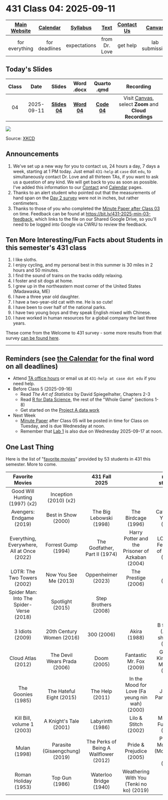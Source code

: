 # 431 Class 04: 2025-09-11

[Main Website](https://thomaselove.github.io/431-2025/) | [Calendar](https://thomaselove.github.io/431-2025/calendar.html) | [Syllabus](https://thomaselove.github.io/431-syllabus-2025/) | [Text](https://thomaselove.github.io/431-book/) | [Contact Us](https://thomaselove.github.io/431-2025/contact.html) | [Canvas](https://canvas.case.edu) | [Data and Code](https://github.com/THOMASELOVE/431-data)
:-----------: | :--------------: | :----------: | :---------: | :-------------: | :-----------: | :------------:
for everything | for deadlines | expectations | from Dr. Love | get help | lab submission | for downloads

## Today's Slides

Class | Date | Slides | Word .docx | Quarto .qmd | Recording
:---: | :--------: | :------: | :------: | :------: | :-------------:
04 | 2025-09-11 | **[Slides 04](https://thomaselove.github.io/431-slides-2025/class04.html)** | **[Word 04](https://thomaselove.github.io/431-slides-2025/class04w.docx)** | **[Code 04](https://github.com/THOMASELOVE/431-slides-2025/blob/main/class04.qmd)** | Visit [Canvas](https://canvas.case.edu/), select **Zoom** and **Cloud Recordings**

![](https://imgs.xkcd.com/comics/iso_8601.png)

Source: [XKCD](https://xkcd.com/1179/)

## Announcements

1. We've set up a new way for you to contact us, 24 hours a day, 7 days a week, starting at 1 PM today. Just email `431-help` at `case` dot `edu`, to simultaneously contact Dr. Love and all thirteen TAs, if you want to ask us a question of any kind. We will get back to you as soon as possible. I've added this information to our [Contact](https://thomaselove.github.io/431-2025/contact.html#once-the-class-begins) and [Calendar](http://thomaselove.github.io/431-2025/calendar.html#getting-help) pages.
2. Thanks to an alert student who pointed out that the measurements of hand span on the [Day 2 survey](https://github.com/THOMASELOVE/431-classes-2025/blob/main/class02/431_surveyhandout_1perstudent_2025-09-04.pdf) were not in inches, but rather centimeters.
3. Thanks to those of you who completed the [Minute Paper after Class 03](https://github.com/THOMASELOVE/431-minute-2025) on time. Feedback can be found at <https://bit.ly/431-2025-min-03-feedback>, which links to the file on our Shared Google Drive, so you'll need to be logged into Google via CWRU to review the feedback.

## Ten More Interesting/Fun Facts about Students in this semester's 431 class

1. I like sloths.
2. I enjoy cycling, and my personal best in this summer is 30 miles in 2 hours and 50 minutes.
3. I find the sound of trains on the tracks oddly relaxing.
4. I foster and sit dogs at home.
5. I grew up in the northeastern most corner of the United States (Madawaska, ME)
6. I have a three year old daughter.
7. I have a two-year-old cat with me. He is so cute!
8. I have been to over half of the national parks.
9. I have two young boys and they speak English mixed with Chinese.
10. I have worked in human resources for a global company the last three years.

These come from the Welcome to 431 survey - some more results from that survey [can be found here](https://github.com/THOMASELOVE/431-classes-2025/blob/main/class02/welcome_report.md).

----------

## Reminders (see [the Calendar](https://thomaselove.github.io/431-2025/calendar.html) for the final word on all deadlines)

- Attend [TA office hours](https://thomaselove.github.io/431-2025/contact.html#ta-office-hours) or email us at `431-help at case dot edu` if you need help.     
- Before Class 5 (2025-09-16)
    - Read *The Art of Statistics* by David Spiegelhalter, Chapters 2-3
    - Read [R for Data Science](https://r4ds.hadley.nz/), the rest of the "Whole Game" (sections 1-8)
    - Get started on the [Project A data work](https://thomaselove.github.io/431-projectA-2025/)
- Next Week
    - [Minute Paper](https://github.com/THOMASELOVE/431-minute-2025/tree/main) after Class 05 will be posted in time for Class on Tuesday, and is due Wednesday at noon.
    - Remember that [Lab 1](https://github.com/THOMASELOVE/431-labs-2025) is also due on Wednesday 2025-09-17 at noon.

## One Last Thing

Here is the list of "[favorite movies](https://thomaselove.github.io/431-syllabus-2025/13_movies.html)" provided by 53 students in 431 this semester. More to come.

Favorite Movies |  | 431 Fall 2025 | | n = 53 students
:-----------------: | :----------------: | :----------------: | :--------------: | :-----------------:
Good Will Hunting (1997) (x2) | Inception (2010) (x2)
Avengers: Endgame (2019) | Best in Show (2000) | The Big Lebowski (1998) | The Birdcage (1996) | Catch Me If You Can (2002)
Everything, Everywhere, All at Once (2022) | Forrest Gump (1994) | The Godfather, Part II (1974) | Harry Potter and the Prisoner of Azkaban (2004) | LOTR: The Fellowship of the Ring (2001) 
LOTR: The Two Towers (2002) | Now You See Me (2013) | Oppenheimer (2023) | The Prestige (2006) | Shrek (2001)
Spider Man: Into The Spider-Verse (2018) | Spotlight (2015) | Step Brothers (2008) | 
3 Idiots (2009) | 20th Century Women (2016) | 300 (2006) | Akira (1988) | B for Busy (Al qing shen hua) (2021)
Cloud Atlas (2012) | The Devil Wears Prada (2006) | Doom (2005) | Fantastic Mr. Fox (2009) | Godzilla, King of the Monsters (2019)
The Goonies (1985) | The Hateful Eight (2015) | The Help (2011) | In the Mood for Love (Fa yeung nin wah) (2000) | Jurassic Park (1993)
Kill Bill, volume 1 (2003) | A Knight's Tale (2001) | Labyrinth (1986) | Lilo & Stitch (2002) | Mad Max: Fury Road (2015) 
Mulan (1998) | Parasite (Gisaengchung) (2019) | The Perks of Being A Wallflower (2012) | Pride & Prejudice (2005) | Princess Mononoke (Mononoke-hime) (1997)
Roman Holiday (1953) | Top Gun (1986) | Waterloo Bridge (1940) | Weathering With You (Tenki no ko) (2019) 

